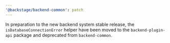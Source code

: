 ```yaml
---
'@backstage/backend-common': patch
---
```


In preparation to the new backend system stable release, the `isDatabaseConnectionError` helper have been moved to the `backend-plugin-api` package and deprecated from `backend-common`.
